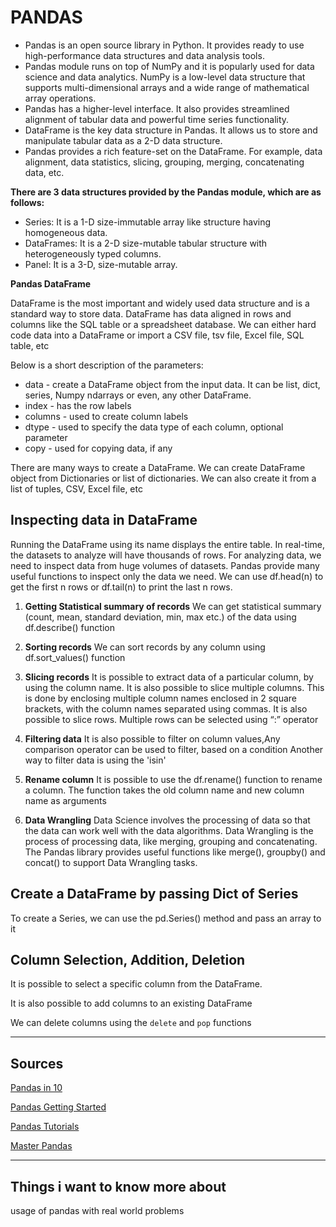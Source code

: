# PANDAS 

* Pandas is an open source library in Python. It provides ready to use high-performance data structures and data analysis tools.
* Pandas module runs on top of NumPy and it is popularly used for data science and data analytics.
NumPy is a low-level data structure that supports multi-dimensional arrays and a wide range of mathematical array operations.
* Pandas has a higher-level interface. It also provides streamlined alignment of tabular data and powerful time series functionality.
* DataFrame is the key data structure in Pandas. It allows us to store and manipulate tabular data as a 2-D data structure.
* Pandas provides a rich feature-set on the DataFrame. For example, data alignment, data statistics, slicing, grouping, merging, concatenating data, etc.


**There are 3 data structures provided by the Pandas module, which are as follows:**


* Series: It is a 1-D size-immutable array like structure having homogeneous data.
* DataFrames: It is a 2-D size-mutable tabular structure with heterogeneously typed columns.
* Panel: It is a 3-D, size-mutable array.


**Pandas DataFrame**

DataFrame is the most important and widely used data structure and is a standard way to store data. DataFrame has data aligned in rows and columns like the SQL table or a spreadsheet database. We can either hard code data into a DataFrame or import a CSV file, tsv file, Excel file, SQL table, etc

Below is a short description of the parameters:

   * data - create a DataFrame object from the input data. It can be list, dict, series, Numpy ndarrays or even, any other DataFrame.
   * index - has the row labels
   * columns - used to create column labels
   * dtype - used to specify the data type of each column, optional parameter
   * copy - used for copying data, if any


There are many ways to create a DataFrame. We can create DataFrame object from Dictionaries or list of dictionaries. We can also create it from a list of tuples, CSV, Excel file, etc


## Inspecting data in DataFrame 

Running the DataFrame using its name displays the entire table. In real-time, the datasets to analyze will have thousands of rows. For analyzing data, we need to inspect data from huge volumes of datasets. Pandas provide many useful functions to inspect only the data we need. We can use df.head(n) to get the first n rows or df.tail(n) to print the last n rows.


1. **Getting Statistical summary of records**
We can get statistical summary (count, mean, standard deviation, min, max etc.) of the data using df.describe() function

2. **Sorting records**
We can sort records by any column using df.sort_values() function

3. **Slicing records**
It is possible to extract data of a particular column, by using the column name.
It is also possible to slice multiple columns. This is done by enclosing multiple column names enclosed in 2 square brackets, with the column names separated using commas.
It is also possible to slice rows. Multiple rows can be selected using “:” operator


4. **Filtering data**
It is also possible to filter on column values,Any comparison operator can be used to filter, based on a condition
Another way to filter data is using the 'isin'



5. **Rename column**
It is possible to use the df.rename() function to rename a column. The function takes the old column name and new column name as arguments

6. **Data Wrangling**
Data Science involves the processing of data so that the data can work well with the data algorithms. Data Wrangling is the process of processing data, like merging, grouping and concatenating. The Pandas library provides useful functions like merge(), groupby() and concat() to support Data Wrangling tasks.


## Create a DataFrame by passing Dict of Series

To create a Series, we can use the pd.Series() method and pass an array to it


## Column Selection, Addition, Deletion

It is possible to select a specific column from the DataFrame.

It is also possible to add columns to an existing DataFrame

We can delete columns using the `delete` and `pop` functions




***

## Sources 

[Pandas in 10](https://pandas.pydata.org/pandas-docs/stable/user_guide/10min.html)

[Pandas Getting Started](https://pandas.pydata.org/pandas-docs/stable/getting_started/intro_tutorials/index.html)

[Pandas Tutorials](https://realpython.com/learning-paths/pandas-data-science/)

[Master Pandas](https://towardsdatascience.com/be-a-more-efficient-data-scientist-today-master-pandas-with-this-guide-ea362d27386)


***


## Things i want to know more about 

usage of pandas with real world problems
